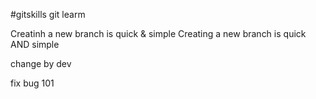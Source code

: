 #gitskills
git learm

Creatinh a new branch is quick & simple
Creating a new branch is quick AND simple

change by dev

fix bug 101
